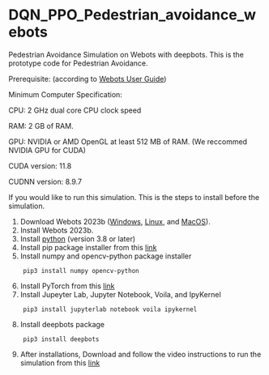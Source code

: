 # DQN_PPO_Pedestrian_avoidance_webots

Pedestrian Avoidance Simulation on Webots with deepbots. This is the prototype code for Pedestrian Avoidance.

Prerequisite: (according to [Webots User Guide](https://cyberbotics.com/doc/guide/system-requirements))

Minimum Computer Specification: 

CPU: 2 GHz dual core CPU clock speed 

RAM: 2 GB of RAM.

GPU: NVIDIA or AMD OpenGL at least 512 MB of RAM. (We reccommed NVIDIA GPU for CUDA)

CUDA version: 11.8

CUDNN version: 8.9.7

If you would like to run this simulation. This is the steps to install before the simulation.

1. Download Webots 2023b  ([Windows](https://cyberbotics.com/doc/guide/installation-procedure#installation-on-windows), [Linux](https://cyberbotics.com/doc/guide/installation-procedure#installation-on-linux), and [MacOS](https://cyberbotics.com/doc/guide/installation-procedure#installation-on-macos)).
2. Install Webots 2023b.
3. Install [python](https://www.python.org/downloads/) (version 3.8 or later)
5. Install pip package installer from this [link](https://pip.pypa.io/en/stable/installation)
4. Install numpy and opencv-python package installer 
```
    pip3 install numpy opencv-python 
```
6. Install PyTorch from this [link](https://pytorch.org)
7. Install Jupeyter Lab, Jupyter Notebook, Voila, and IpyKernel 
```
    pip3 install jupyterlab notebook voila ipykernel
```
8. Install deepbots package 
```
    pip3 install deepbots
```
9. After installations, Download and follow the video instructions to run the simulation from this [link](https://youtu.be/C7BN6PAKfh8)